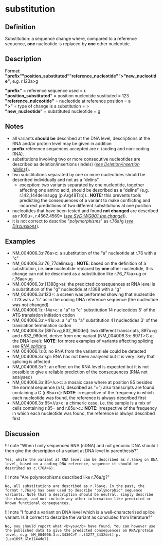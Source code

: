 # substitution

## Definition

Substitution: a sequence change where, compared to a reference sequence, <b>one</b> nucleotide is replaced by <b>one</b> other nucleotide.

## Description

Format:   **"prefix""position_substituted""reference_nucleotide"">"new_nucleotide"**,  e.g. r.123a>g

**"prefix"**  =  reference sequence used  =  r.<br>
**"position_substituted"**  =  position nucleotide sustituted  =  123<br>
**"reference_nulceotide"**  =  nucleotide at reference position =  a<br>
**">"**  =  type of change is a substitution =  ><br>
**"new_nucleotide"**  =  substituted nucleotide  =  g

## Notes

* all variants **should be** described at the DNA level, descriptions at the RNA and/or protein level may be given in addition
* **prefix** reference sequences accepted are r. (coding and non-coding RNA).
* substitutions involving two or more consecutive nucleotides are described as deletion/insertions (indels) ([_see Deletion/insertion (delins)_](/recommendations/RNA/variant/delins/)).
* two substitutions separated by one or more nucleotides should be described individually and not as a “delins”
    * exception: two variants separated by one nucleotide, together affecting one amino acid, should be described as a “delins” (e.g. r.142\_144delinsugg (p.Arg48Trp)).: **NOTE:** this prevents tools predicting the consequences of a variant to make conflicting and incorrect predictions of two different substitutions at one position
* nucleotides that have been tested and found **not changed** are described as r.109u=, r.4567_4569= ([_see SVD-WG001 (no change)_](http://www.hgvs.org/mutnomen/accepted001.html)).
* it is not correct to describe "_polymorphisms_" as r.76a/g ([_see Discussions_](/recommendations/RNA/variant/substitution/#polymorphism)).
## Examples

* NM_004006.3:r.76a>c: a substitution of the "a" nucleotide at r.76 with a "c"
* NM_004006.3:r.76\_77delinsug  : **NOTE**:    based on the definition of a substitution, i.e. **one** nucleotide replaced by **one** other nucleotide, this change can not be described as a substitution like r.76\_77aa>ug or r.76aa>ug
* NM_004006.3:r.(1388g>a): the predicted consequences at RNA level is a substitution of the "g" nucleotide at r.1388 with a "g"
* NM_004006.3:r.123=: a screen was performed showing that nucleotide r.123 was a “c” as in the coding DNA reference sequence (the nucleotide was not changed).
* NM_004006.1:r.-14a>c: a "a" to "c" substitution 14 nucleotides 5' of the ATG translation initiation codon
* NM_004006.3:r.\*41u>a: a "u" to "a" substitution 41 nucleotides 3' of the translation termination codon
* NM_004006.3:r.[897u>g,832\_960del]: two different transcripts, 897u>g and r.832_960del, derive from one variant (NM\_004006.3:c.897T>G at the DNA level): **NOTE**:    for more examples of variants affecting splicing see [_RNA splicing_](/recommendations/RNA/variant/splicing/)
* NM_004006.1:r.0: no RNA from the variant allele could be detected
* NM_004006.3:r.spl: RNA has not been analysed but it is very likely that splicing is affected
* NM_004006.3:r.?: an effect on the RNA level is expected but it is not possible to give a reliable prediction of the consequences (RNA not analysed)
* NM_004006.3:r.85=/u>c: a mosaic case where at position 85 besides the normal sequence (a U, described as “=”) also transcripts are found containing a C (r.85u>c): **NOTE**: irrespective of the frequency in which each nucleotide was found, the reference is always described first
* NM_004006.3:r.85=//u>c: a chimeric case, i.e. the sample is a mix of cells containing r.85= and r.85u>c.: **NOTE**: irrespective of the frequency in which each nucleotide was found, the reference is always described first
## Discussion

!!! note "When I only sequenced RNA (cDNA) and not genomic DNA should I then give the description of a variant at DNA level in parenthesis?"

    Yes, while the variant at RNA level can be described as r.76a>g on DNA level, based on a coding DNA reference, sequence it should be described as c.(76A>G).

!!! note "<a name="polymorphism"></a>Are polymorphisms described like r.76a/g?"

    No, all substitutions are described as r.76a>g. In the past, the format r.76a/g has been used to describe "polymorphic" sequence variants. Note that a description should be neutral, simply describe the change, and not include any other information like predicted or known functional consequences.

!!! note "I found a variant on DNA level which is a well-characterised splice variant. Is it correct to describe the variant as concluded from literature?"

    No, you should report what <b>you</b> have found. You can however use the published data to give the predicted consequences on RNA/protein level, e.g. NM_004006.3:c.3430C>T r.(3277_3432del) p.(Leu1093_Gln1144del).
